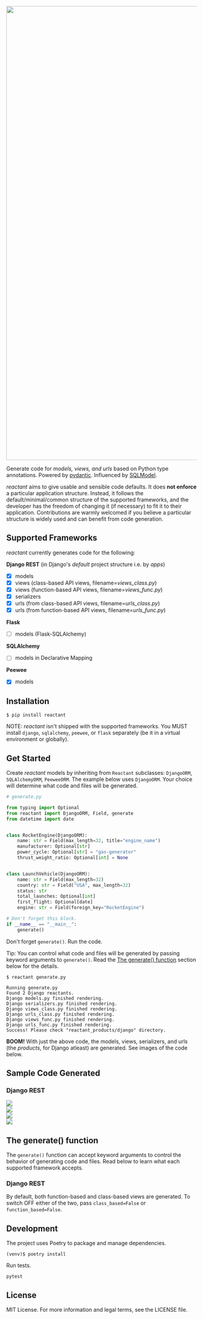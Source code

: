 <p align="center">
    <a href="https://pypi.org/project/reactant">
        <img width="1200" src="https://raw.githubusercontent.com/neil-vqa/reactant/main/reactant-logo-banner.png">
    </a>
</p>

Generate code for *models, views, and urls* based on Python type annotations. Powered by [pydantic](https://github.com/samuelcolvin/pydantic/). Influenced by [SQLModel](https://github.com/tiangolo/sqlmodel).

*reactant* aims to give usable and sensible code defaults. It does **not enforce** a particular application structure. Instead, it follows the default/minimal/common structure of the supported frameworks, and the developer has the freedom of changing it (if necessary) to fit it to their application. Contributions are warmly welcomed if you believe a particular structure is widely used and can benefit from code generation.

## Supported Frameworks

*reactant* currently generates code for the following:

**Django REST** (in Django's *default* project structure i.e. by *apps*)

- [X] models
- [X] views (class-based API views, filename=*views_class.py*)
- [X] views (function-based API views, filename=*views_func.py*)
- [X] serializers
- [X] urls (from class-based API views, filename=*urls_class.py*)
- [X] urls (from function-based API views, filename=*urls_func.py*)

**Flask**

- [ ] models (Flask-SQLAlchemy)

**SQLAlchemy**

- [ ] models in Declarative Mapping

**Peewee**

- [X] models

## Installation

```cli
$ pip install reactant
```

NOTE: *reactant* isn't shipped with the supported frameworks. You MUST install `django`, `sqlalchemy`, `peewee`, or `flask` separately (be it in a virtual environment or globally).

## Get Started

Create *reactant* models by inheriting from `Reactant` subclasses: `DjangoORM`, `SQLAlchemyORM`, `PeeweeORM`. The example below uses `DjangoORM`. Your choice will determine what code and files will be generated.

```python
# generate.py

from typing import Optional
from reactant import DjangoORM, Field, generate
from datetime import date


class RocketEngine(DjangoORM):
    name: str = Field(max_length=32, title="engine_name")
    manufacturer: Optional[str]
    power_cycle: Optional[str] = "gas-generator"
    thrust_weight_ratio: Optional[int] = None


class LaunchVehicle(DjangoORM):
    name: str = Field(max_length=32)
    country: str = Field("USA", max_length=32)
    status: str
    total_launches: Optional[int]
    first_flight: Optional[date]
    engine: str = Field(foreign_key="RocketEngine")

# Don't forget this block.
if __name__ == "__main__":
    generate()

```

Don't forget `generate()`. Run the code.

Tip: You can control what code and files will be generated by passing keyword arguments to `generate()`. Read the [The generate() function](#the-generate-function) section below for the details. 

```cli
$ reactant generate.py

Running generate.py
Found 2 Django reactants.
Django models.py finished rendering.
Django serializers.py finished rendering.
Django views_class.py finished rendering.
Django urls_class.py finished rendering.
Django views_func.py finished rendering.
Django urls_func.py finished rendering.
Success! Please check "reactant_products/django" directory.
```

**BOOM!** With just the above code, the models, views, serializers, and urls (the *products*, for Django atleast) are generated. See images of the code below.

## Sample Code Generated

### Django REST

<div>
    <img src="https://raw.githubusercontent.com/neil-vqa/reactant/main/screenshots/dj_01n.png" width="auto">
</div>
<div>
    <img src="https://raw.githubusercontent.com/neil-vqa/reactant/main/screenshots/dj_02n_2.png" width="auto">
</div>
<div>
    <img src="https://raw.githubusercontent.com/neil-vqa/reactant/main/screenshots/dj_03n.png" width="auto">
</div>
<div>
    <img src="https://raw.githubusercontent.com/neil-vqa/reactant/main/screenshots/dj_04n.png" width="auto">
</div>

## The generate() function

The `generate()` function can accept keyword arguments to control the behavior of generating code and files. Read below to learn what each supported framework accepts.

### Django REST

By default, both function-based and class-based views are generated. To switch OFF either of the two, pass `class_based=False` or `function_based=False`. 

## Development

The project uses Poetry to package and manage dependencies.

```cli
(venv)$ poetry install
```

Run tests.
```cli
pytest
```

## License

MIT License. For more information and legal terms, see the LICENSE file.
